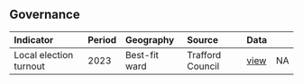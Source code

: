 ## Governance

| Indicator     | Period        | Geography     | Source        | Data       | &nbsp;         |
|:------------- |:------------- |:------------- |:------------- |:------------- | :------------- |
| Local election turnout  | 2023 | Best-fit ward | Trafford Council | [view](data/local_election_turnout.csv) | NA |

